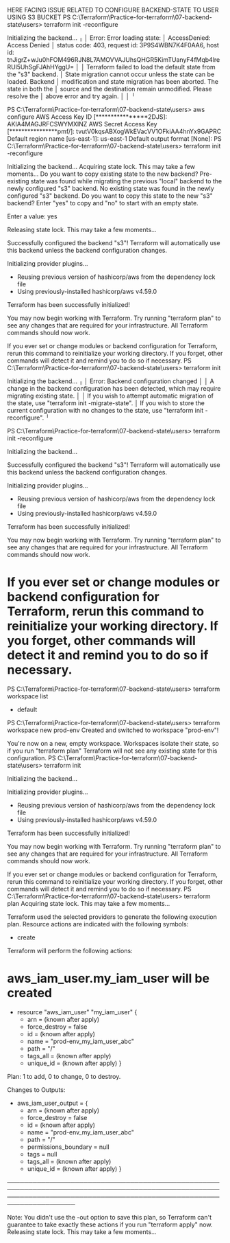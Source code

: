 HERE FACING ISSUE RELATED TO CONFIGURE BACKEND-STATE TO USER USING S3 BUCKET 
PS C:\Terraform\Practice-for-terraform\07-backend-state\users> terraform init -reconfigure

Initializing the backend...
╷
│ Error: Error loading state:
│     AccessDenied: Access Denied
│       status code: 403, request id: 3P9S4WBN7K4F0AA6, host id: tnJigrZ+wJu0hFOM496RJN8L7AMOVVAJUhsQHGR5KimTUanyF4fMqb4lreRUl5UhSgFJAhHYggU=
│
│ Terraform failed to load the default state from the "s3" backend.
│ State migration cannot occur unless the state can be loaded. Backend
│ modification and state migration has been aborted. The state in both the
│ source and the destination remain unmodified. Please resolve the
│ above error and try again.
│
│
╵

PS C:\Terraform\Practice-for-terraform\07-backend-state\users> aws configure
AWS Access Key ID [****************2DJS]: AKIA4MAGJRFCSWYMXINZ
AWS Secret Access Key [****************pmf/]: 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
Default region name [us-east-1]: us-east-1
Default output format [None]:
PS C:\Terraform\Practice-for-terraform\07-backend-state\users> terraform init -reconfigure

Initializing the backend...
Acquiring state lock. This may take a few moments...
Do you want to copy existing state to the new backend?
  Pre-existing state was found while migrating the previous "local" backend to the
  newly configured "s3" backend. No existing state was found in the newly
  configured "s3" backend. Do you want to copy this state to the new "s3"
  backend? Enter "yes" to copy and "no" to start with an empty state.

  Enter a value: yes

Releasing state lock. This may take a few moments...

Successfully configured the backend "s3"! Terraform will automatically
use this backend unless the backend configuration changes.

Initializing provider plugins...
- Reusing previous version of hashicorp/aws from the dependency lock file
- Using previously-installed hashicorp/aws v4.59.0

Terraform has been successfully initialized!

You may now begin working with Terraform. Try running "terraform plan" to see
any changes that are required for your infrastructure. All Terraform commands
should now work.

If you ever set or change modules or backend configuration for Terraform,
rerun this command to reinitialize your working directory. If you forget, other
commands will detect it and remind you to do so if necessary.
PS C:\Terraform\Practice-for-terraform\07-backend-state\users> terraform init

Initializing the backend...
╷
│ Error: Backend configuration changed
│
│ A change in the backend configuration has been detected, which may require migrating existing state.
│
│ If you wish to attempt automatic migration of the state, use "terraform init -migrate-state".
│ If you wish to store the current configuration with no changes to the state, use "terraform init -reconfigure".
╵

PS C:\Terraform\Practice-for-terraform\07-backend-state\users> terraform init -reconfigure

Initializing the backend...

Successfully configured the backend "s3"! Terraform will automatically
use this backend unless the backend configuration changes.

Initializing provider plugins...
- Reusing previous version of hashicorp/aws from the dependency lock file
- Using previously-installed hashicorp/aws v4.59.0

Terraform has been successfully initialized!

You may now begin working with Terraform. Try running "terraform plan" to see
any changes that are required for your infrastructure. All Terraform commands
should now work.

If you ever set or change modules or backend configuration for Terraform,
rerun this command to reinitialize your working directory. If you forget, other
commands will detect it and remind you to do so if necessary.
========================================================================================

PS C:\Terraform\Practice-for-terraform\07-backend-state\users> terraform workspace list
* default

PS C:\Terraform\Practice-for-terraform\07-backend-state\users> terraform workspace new prod-env
Created and switched to workspace "prod-env"!

You're now on a new, empty workspace. Workspaces isolate their state,
so if you run "terraform plan" Terraform will not see any existing state
for this configuration.
PS C:\Terraform\Practice-for-terraform\07-backend-state\users> terraform init

Initializing the backend...

Initializing provider plugins...
- Reusing previous version of hashicorp/aws from the dependency lock file
- Using previously-installed hashicorp/aws v4.59.0

Terraform has been successfully initialized!

You may now begin working with Terraform. Try running "terraform plan" to see
any changes that are required for your infrastructure. All Terraform commands
should now work.

If you ever set or change modules or backend configuration for Terraform,
rerun this command to reinitialize your working directory. If you forget, other
commands will detect it and remind you to do so if necessary.
PS C:\Terraform\Practice-for-terraform\07-backend-state\users> terraform plan
Acquiring state lock. This may take a few moments...

Terraform used the selected providers to generate the following execution plan. Resource actions are indicated with the following symbols:
  + create

Terraform will perform the following actions:

  # aws_iam_user.my_iam_user will be created
  + resource "aws_iam_user" "my_iam_user" {
      + arn           = (known after apply)
      + force_destroy = false
      + id            = (known after apply)
      + name          = "prod-env_my_iam_user_abc"
      + path          = "/"
      + tags_all      = (known after apply)
      + unique_id     = (known after apply)
    }

Plan: 1 to add, 0 to change, 0 to destroy.

Changes to Outputs:
  + aws_iam_user_output = {
      + arn                  = (known after apply)
      + force_destroy        = false
      + id                   = (known after apply)
      + name                 = "prod-env_my_iam_user_abc"
      + path                 = "/"
      + permissions_boundary = null
      + tags                 = null
      + tags_all             = (known after apply)
      + unique_id            = (known after apply)
    }

──────────────────────────────────────────────────────────────────────────────────────────────────────────────────────────────────────────────────────────────────────

Note: You didn't use the -out option to save this plan, so Terraform can't guarantee to take exactly these actions if you run "terraform apply" now.
Releasing state lock. This may take a few moments...